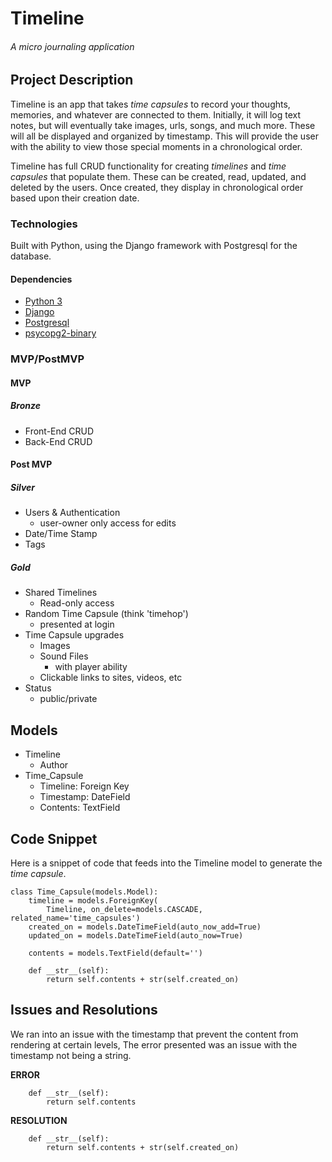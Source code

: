 # Timeline
###### A micro journaling application

## Project Description
Timeline is an app that takes *time capsules* to record your thoughts, memories, and whatever are connected to them. Initially, it will log text notes, but will eventually take images, urls, songs, and much more. These will all be displayed and organized by timestamp. This will provide the user with the ability to view those special moments in a chronological order. 

Timeline has full CRUD functionality for creating *timelines* and *time capsules* that populate them. These can be created, read, updated, and deleted by the users. Once created, they display in chronological order based upon their creation date. 

### Technologies
Built with Python, using the Django framework with Postgresql for the database.

#### Dependencies
- [Python 3](https://docs.python.org/3/)
- [Django](https://docs.djangoproject.com/en/3.0/)
- [Postgresql](https://www.postgresql.org/docs/)
- [psycopg2-binary](https://pypi.org/project/psycopg2-binary/)

### MVP/PostMVP

#### MVP
##### Bronze
- Front-End CRUD
- Back-End CRUD

#### Post MVP
##### Silver
- Users & Authentication
    - user-owner only access for edits
- Date/Time Stamp
- Tags 

##### Gold
- Shared Timelines
    - Read-only access
- Random Time Capsule (think 'timehop')
    - presented at login
- Time Capsule upgrades
    - Images
    - Sound Files
        - with player ability
    - Clickable links to sites, videos, etc
- Status
    - public/private

## Models
- Timeline
    - Author
- Time_Capsule
    - Timeline: Foreign Key
    - Timestamp: DateField
    - Contents: TextField

## Code Snippet
Here is a snippet of code that feeds into the Timeline model to generate the *time capsule*. 
```
class Time_Capsule(models.Model):
    timeline = models.ForeignKey(
        Timeline, on_delete=models.CASCADE, related_name='time_capsules')
    created_on = models.DateTimeField(auto_now_add=True)
    updated_on = models.DateTimeField(auto_now=True)

    contents = models.TextField(default='')

    def __str__(self):
        return self.contents + str(self.created_on)
```

## Issues and Resolutions
We ran into an issue with the timestamp that prevent the content from rendering at certain levels, The error presented was an issue with the timestamp not being a string. 

**ERROR**
```
    def __str__(self):
        return self.contents
```
**RESOLUTION**
```
    def __str__(self):
        return self.contents + str(self.created_on)
```
